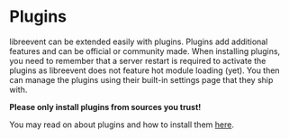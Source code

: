 # Plugins

libreevent can be extended easily with plugins. Plugins add additional features and can be official or community made. When installing plugins, you need to remember that a server restart is required to activate the plugins as libreevent does not feature hot module loading (yet). You then can manage the plugins using their built-in settings page that they ship with. 

**Please only install plugins from sources you trust!**

You may read on about plugins and how to install them [here](&/plugins/).
